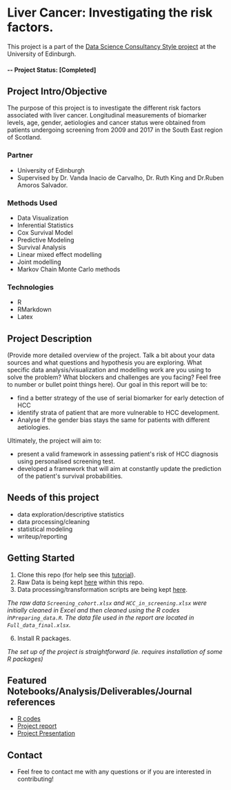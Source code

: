 # Liver Cancer: Investigating the risk factors.
This project is a part of the [Data Science Consultancy Style project](https://www.ed.ac.uk/maths/msc/stats/stats-data-science/study-programme) at the University of Edinburgh.

#### -- Project Status: [Completed]

## Project Intro/Objective
The purpose of this project is to investigate the different risk factors associated with liver cancer. Longitudinal measurements of biomarker levels, age, gender, aetiologies and cancer status were obtained from patients undergoing screening from 2009 and 2017 in the South East region of Scotland. 

### Partner
* University of Edinburgh
* Supervised by Dr. Vanda Inacio de Carvalho, Dr. Ruth King and Dr.Ruben Amoros Salvador.


### Methods Used
* Data Visualization
* Inferential Statistics
* Cox Survival Model
* Predictive Modeling
* Survival Analysis
* Linear mixed effect modelling 
* Joint modelling 
* Markov Chain Monte Carlo methods


### Technologies
* R 
* RMarkdown
* Latex

## Project Description
(Provide more detailed overview of the project.  Talk a bit about your data sources and what questions and hypothesis you are exploring. What specific data analysis/visualization and modelling work are you using to solve the problem? What blockers and challenges are you facing?  Feel free to number or bullet point things here).
Our goal in this report will be to: 
+ find a better strategy of the use of serial biomarker for
early detection of HCC 
+ identify strata of patient that are more vulnerable to HCC development. 
+ Analyse if the gender bias stays the same for patients with different aetiologies. 

Ultimately, the project will aim to:
+ present a valid framework in assessing patient's risk of HCC diagnosis using personalised screening test. 
+ developed a framework that will aim at constantly update the prediction of the patient's survival probabilities. 

## Needs of this project

- data exploration/descriptive statistics
- data processing/cleaning
- statistical modeling
- writeup/reporting

## Getting Started

1. Clone this repo (for help see this [tutorial](https://help.github.com/articles/cloning-a-repository/)).
2. Raw Data is being kept [here](https://github.com/ErRos2107/Consultancy-Project-1/tree/master/Data) within this repo.    
3. Data processing/transformation scripts are being kept [here](https://github.com/ErRos2107/Consultancy-Project-1/tree/master/Codes).

 *The raw data `Screening_cohort.xlsx` and `HCC_in_screening.xlsx` were initially cleaned in Excel and then cleaned using the R codes in`Preparing_data.R`. The data file used in the report are located in `Full_data_final.xlsx`.* 

6. Install R packages.

*The set up of the project is straightforward (ie. requires installation of some R packages)* 

## Featured Notebooks/Analysis/Deliverables/Journal references 
* [R codes](https://github.com/ErRos2107/Consultancy-Project-1/tree/master/Codes)
* [Project report](https://github.com/ErRos2107/Consultancy-Project-1/blob/master/Report/MSc%20Project%20-%20UoE.pdf)
* [Project Presentation](https://github.com/ErRos2107/Consultancy-Project-1/blob/master/Report/UoE_beamer_master_presentation.pdf)


## Contact  
* Feel free to contact me with any questions or if you are interested in contributing!
